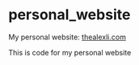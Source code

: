# personal_website
My personal website: [thealexli.com](http://thealexli.com/)

This is code for my personal website
